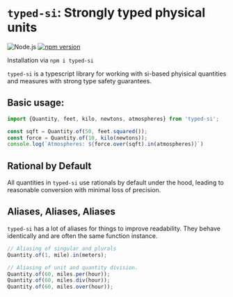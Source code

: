 
# `typed-si`: Strongly typed physical units
![Node.js](https://github.com/evinism/typed-si/actions/workflows/node.js.yml/badge.svg) 
[![npm version](https://img.shields.io/npm/v/typed-si.svg?style=flat)](https://www.npmjs.com/package/typed-si)

Installation via `npm i typed-si`

`typed-si` is a typescript library for working with si-based phyisical quantities and measures with strong type safety guarantees.

## Basic usage:

```ts
import {Quantity, feet, kilo, newtons, atmospheres} from 'typed-si';

const sqft = Quantity.of(50, feet.squared());
const force = Quantity.of(10, kilo(newtons));
console.log(`Atmospheres: ${force.over(sqft).in(atmospheres)}`)
```

## Rational by Default
All quantities in `typed-si` use rationals by default under the hood, leading to reasonable conversion with minimal loss of precision.

## Aliases, Aliases, Aliases
`typed-si` has a lot of aliases for things to improve readability. They behave identically and are often the same function instance. 

```js
// Aliasing of singular and plurals
Quantity.of(1, mile).in(meters);

// Aliasing of unit and quantity division.
Quantity.of(60, miles.per(hour));
Quantity.of(60, miles.div(hour));
Quantity.of(60, miles.over(hour));
```

